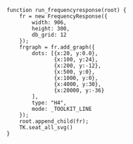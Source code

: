     function run_frequencyresponse(root) {
        fr = new FrequencyResponse({
            width: 906,
            height: 300,
            db_grid: 12
        });
        frgraph = fr.add_graph({
            dots: [{x:20, y:0.0},
                   {x:100, y:24},
                   {x:200, y:-12},
                   {x:500, y:0},
                   {x:1000, y:0},
                   {x:4000, y:30},
                   {x:20000, y:-36}
            ],
            type: "H4",
            mode: _TOOLKIT_LINE
        });
        root.append_child(fr);
        TK.seat_all_svg()
    }

<script> prepare_example(); </script>

